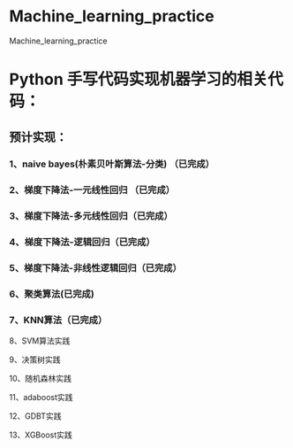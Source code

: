 # Machine_learning_practice
Machine_learning_practice
# Python 手写代码实现机器学习的相关代码：
## 预计实现：
### 1、naive bayes(朴素贝叶斯算法-分类) （已完成）
> 
### 2、梯度下降法-一元线性回归 （已完成）
> 
### 3、梯度下降法-多元线性回归（已完成）
> 
### 4、梯度下降法-逻辑回归（已完成）
> 
### 5、梯度下降法-非线性逻辑回归（已完成）
> 
### 6、聚类算法(已完成)
> 
### 7、KNN算法（已完成）
> 
8、SVM算法实践
>
9、决策树实践
>
10、随机森林实践
>
11、adaboost实践
>
12、GDBT实践
>
13、XGBoost实践

